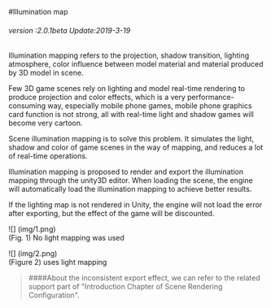 #Illumination map

###### *version :2.0.1beta   Update:2019-3-19*

Illumination mapping refers to the projection, shadow transition, lighting atmosphere, color influence between model material and material produced by 3D model in scene.

Few 3D game scenes rely on lighting and model real-time rendering to produce projection and color effects, which is a very performance-consuming way, especially mobile phone games, mobile phone graphics card function is not strong, all with real-time light and shadow games will become very cartoon.

Scene illumination mapping is to solve this problem. It simulates the light, shadow and color of game scenes in the way of mapping, and reduces a lot of real-time operations.

Illumination mapping is proposed to render and export the illumination mapping through the unity3D editor. When loading the scene, the engine will automatically load the illumination mapping to achieve better results.

If the lighting map is not rendered in Unity, the engine will not load the error after exporting, but the effect of the game will be discounted.

![] (img/1.png)<br> (Fig. 1) No light mapping was used

![] (img/2.png)<br> (Figure 2) uses light mapping

>####About the inconsistent export effect, we can refer to the related support part of "Introduction Chapter of Scene Rendering Configuration".